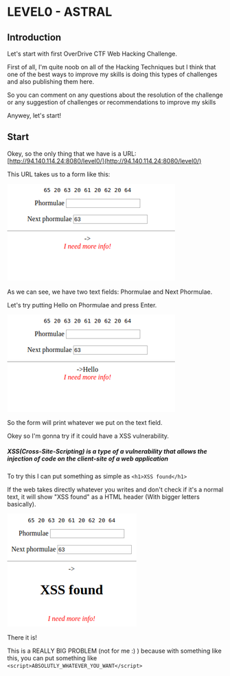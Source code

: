 # LEVEL0 - ASTRAL

## Introduction

Let's start with first OverDrive CTF Web Hacking Challenge.

First of all, I'm quite noob on all of the Hacking Techniques but I think that one of the best ways to improve my skills is doing this types of challenges and also publishing them here.

So you can comment on any questions about the resolution of the challenge or any suggestion of challenges or recommendations to improve my skills

Anywey, let's start!

## Start

Okey, so the only thing that we have is a URL: [http://94.140.114.24:8080/level0/](http://94.140.114.24:8080/level0/)

This URL takes us to a form like this:

![Initial Form](./img/initialform.png)

As we can see, we have two text fields: Phormulae and Next Phormulae.

Let's try putting Hello on Phormulae and press Enter.

![Hello Form](./img/helloform.png)

So the form will print whatever we put on the text field.

Okey so I'm gonna try if it could have a XSS vulnerability.

##### XSS(Cross-Site-Scripting) is a type of a vulnerability that allows the injection of code on the client-site of a web application

To try this I can put something as simple as `<h1>XSS found</h1>`

If the web takes directly whatever you writes and don't check if it's a normal text, it will show "XSS found" as a HTML header (With bigger letters basically).

![XSS found](./img/XSSfound.png)

There it is!

This is a REALLY BIG PROBLEM (not for me :) ) because with something like this, you can put something like `<script>ABSOLUTLY_WHATEVER_YOU_WANT</script>`  
